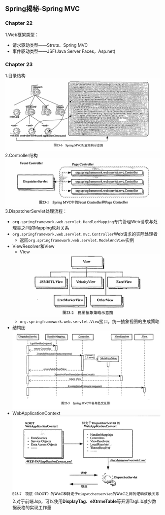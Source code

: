## Spring揭秘-Spring MVC
### Chapter 22
1.Web框架类型：
- 请求驱动类型——Struts、Spring MVC
- 事件驱动类型——JSF(Java Server Faces，Asp.net)

### Chapter 23
1.目录结构
![目录结构](./images/1530373992016.png)
2.Controller结构
		![Controller](./images/1530372161625.png)
3.DispatcherServlet处理流程：
- ```org.springframework.web.servlet.HandlerMapping```专门管理Web请求与处理类之间的Mapping映射关系
- ```org.springframework.web.servlet.mvc.Controller```Web请求的实际处理者
	- 返回```org.springframework.web.servlet.ModelAndView```实例
- ViewResolver和View
	- View
		![Viewe](./images/1530372959428.png)
	- ```org.springframework.web.servlet.View```接口，统一抽象视图的生成策略
- 结构图
	![交互图](./images/1530373087589.png)
- WebApplicationContext
	![WebApplicationContext](./images/1530373845664.png)
2.对于前端Jsp，可以使用**DisplayTag**、**eXtrmeTable**等开源TagLib减少数据表格的实现工作量


